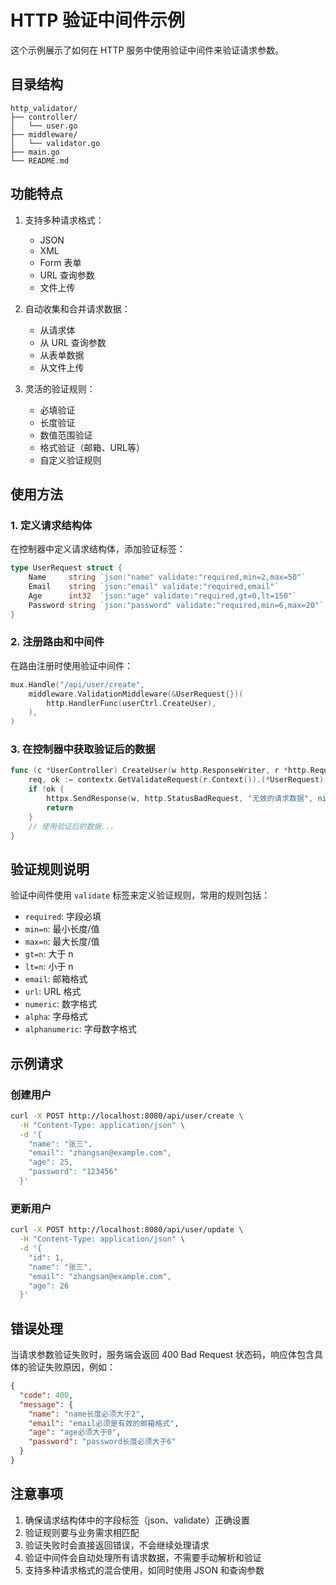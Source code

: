 # HTTP 验证中间件示例

这个示例展示了如何在 HTTP 服务中使用验证中间件来验证请求参数。

## 目录结构

```
http_validator/
├── controller/
│   └── user.go
├── middleware/
│   └── validator.go
├── main.go
└── README.md
```

## 功能特点

1. 支持多种请求格式：
   - JSON
   - XML
   - Form 表单
   - URL 查询参数
   - 文件上传

2. 自动收集和合并请求数据：
   - 从请求体
   - 从 URL 查询参数
   - 从表单数据
   - 从文件上传

3. 灵活的验证规则：
   - 必填验证
   - 长度验证
   - 数值范围验证
   - 格式验证（邮箱、URL等）
   - 自定义验证规则

## 使用方法

### 1. 定义请求结构体

在控制器中定义请求结构体，添加验证标签：

```go
type UserRequest struct {
    Name     string `json:"name" validate:"required,min=2,max=50"`
    Email    string `json:"email" validate:"required,email"`
    Age      int32  `json:"age" validate:"required,gt=0,lt=150"`
    Password string `json:"password" validate:"required,min=6,max=20"`
}
```

### 2. 注册路由和中间件

在路由注册时使用验证中间件：

```go
mux.Handle("/api/user/create", 
    middleware.ValidationMiddleware(&UserRequest{})(
        http.HandlerFunc(userCtrl.CreateUser),
    ),
)
```

### 3. 在控制器中获取验证后的数据

```go
func (c *UserController) CreateUser(w http.ResponseWriter, r *http.Request) {
    req, ok := contextx.GetValidateRequest(r.Context()).(*UserRequest)
    if !ok {
        httpx.SendResponse(w, http.StatusBadRequest, "无效的请求数据", nil)
        return
    }
    // 使用验证后的数据...
}
```

## 验证规则说明

验证中间件使用 `validate` 标签来定义验证规则，常用的规则包括：

- `required`: 字段必填
- `min=n`: 最小长度/值
- `max=n`: 最大长度/值
- `gt=n`: 大于 n
- `lt=n`: 小于 n
- `email`: 邮箱格式
- `url`: URL 格式
- `numeric`: 数字格式
- `alpha`: 字母格式
- `alphanumeric`: 字母数字格式

## 示例请求

### 创建用户

```bash
curl -X POST http://localhost:8080/api/user/create \
  -H "Content-Type: application/json" \
  -d '{
    "name": "张三",
    "email": "zhangsan@example.com",
    "age": 25,
    "password": "123456"
  }'
```

### 更新用户

```bash
curl -X POST http://localhost:8080/api/user/update \
  -H "Content-Type: application/json" \
  -d '{
    "id": 1,
    "name": "张三",
    "email": "zhangsan@example.com",
    "age": 26
  }'
```

## 错误处理

当请求参数验证失败时，服务端会返回 400 Bad Request 状态码，响应体包含具体的验证失败原因，例如：

```json
{
  "code": 400,
  "message": {
    "name": "name长度必须大于2",
    "email": "email必须是有效的邮箱格式",
    "age": "age必须大于0",
    "password": "password长度必须大于6"
  }
}
```

## 注意事项

1. 确保请求结构体中的字段标签（json、validate）正确设置
2. 验证规则要与业务需求相匹配
3. 验证失败时会直接返回错误，不会继续处理请求
4. 验证中间件会自动处理所有请求数据，不需要手动解析和验证
5. 支持多种请求格式的混合使用，如同时使用 JSON 和查询参数 